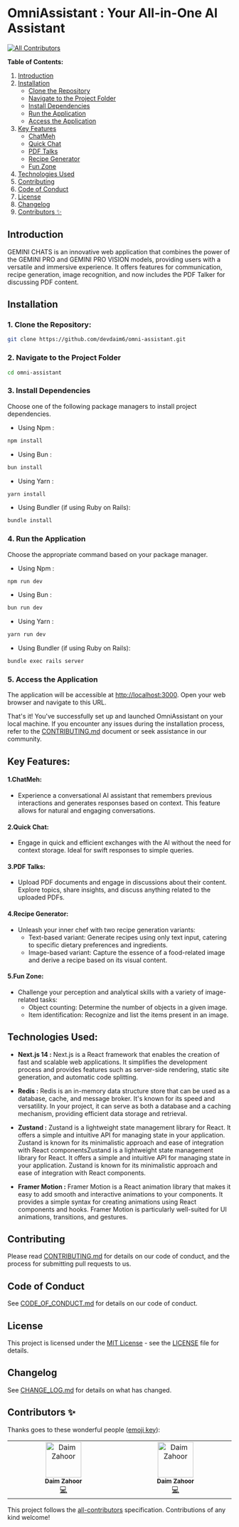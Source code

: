 # OmniAssistant : Your All-in-One AI Assistant
<!-- ALL-CONTRIBUTORS-BADGE:START - Do not remove or modify this section -->
[![All Contributors](https://img.shields.io/badge/all_contributors-2-orange.svg?style=flat-square)](#contributors-)
<!-- ALL-CONTRIBUTORS-BADGE:END -->

**Table of Contents:**

1. [Introduction](#introduction)
2. [Installation](#installation)
   - [Clone the Repository](#1-clone-the-repository)
   - [Navigate to the Project Folder](#2-navigate-to-the-project-folder)
   - [Install Dependencies](#3-install-dependencies)
   - [Run the Application](#4-run-the-application)
   - [Access the Application](#5-access-the-application)
3. [Key Features](#key-features)
   - [ChatMeh](#1-chatmeh)
   - [Quick Chat](#2-quick-chat)
   - [PDF Talks](#3-pdf-talks)
   - [Recipe Generator](#4-recipe-generator)
   - [Fun Zone](#5-fun-zone)
4. [Technologies Used](#technologies-used)
5. [Contributing](#contributing)
6. [Code of Conduct](#code-of-conduct)
7. [License](#license)
8. [Changelog](#changelog)
8. [Contributors ✨](#contributors-✨)

## Introduction

GEMINI CHATS is an innovative web application that combines the power of the GEMINI PRO and GEMINI PRO VISION models, providing users with a versatile and immersive experience. It offers features for communication, recipe generation, image recognition, and now includes the PDF Talker for discussing PDF content.

## Installation

### 1. Clone the Repository:

```bash
git clone https://github.com/devdaim6/omni-assistant.git
```

### 2. Navigate to the Project Folder

```bash
cd omni-assistant
```

### 3. Install Dependencies

Choose one of the following package managers to install project dependencies.

- Using Npm :

```bash
npm install
```

- Using Bun :

```bash
bun install
```

- Using Yarn :

```bash
yarn install
```

- Using Bundler (if using Ruby on Rails):

```bash
bundle install
```

### 4. Run the Application

Choose the appropriate command based on your package manager.

- Using Npm :

```bash
npm run dev
```

- Using Bun :

```bash
bun run dev
```

- Using Yarn :

```bash
yarn run dev
```

- Using Bundler (if using Ruby on Rails):

```bash
bundle exec rails server
```

### 5. Access the Application

The application will be accessible at [http://localhost:3000](http://localhost:3000). Open your web browser and navigate to this URL.

That's it! You've successfully set up and launched OmniAssistant on your local machine. If you encounter any issues during the installation process, refer to the [CONTRIBUTING.md](#contributing) document or seek assistance in our community.

## Key Features:

#### 1.**ChatMeh:**

- Experience a conversational AI assistant that remembers previous interactions and generates responses based on context. This feature allows for natural and engaging conversations.

#### 2.**Quick Chat:**

- Engage in quick and efficient exchanges with the AI without the need for context storage. Ideal for swift responses to simple queries.

#### 3.**PDF Talks:**

- Upload PDF documents and engage in discussions about their content. Explore topics, share insights, and discuss anything related to the uploaded PDFs.

#### 4.**Recipe Generator:**

- Unleash your inner chef with two recipe generation variants:
  - Text-based variant: Generate recipes using only text input, catering to specific dietary preferences and ingredients.
  - Image-based variant: Capture the essence of a food-related image and derive a recipe based on its visual content.

#### 5.**Fun Zone:**

- Challenge your perception and analytical skills with a variety of image-related tasks:
  - Object counting: Determine the number of objects in a given image.
  - Item identification: Recognize and list the items present in an image.

## Technologies Used:

- **Next.js 14 :** Next.js is a React framework that enables the creation of fast and scalable web applications. It simplifies the development process and provides features such as server-side rendering, static site generation, and automatic code splitting.

- **Redis :** Redis is an in-memory data structure store that can be used as a database, cache, and message broker. It's known for its speed and versatility. In your project, it can serve as both a database and a caching mechanism, providing efficient data storage and retrieval.

- **Zustand :** Zustand is a lightweight state management library for React. It offers a simple and intuitive API for managing state in your application. Zustand is known for its minimalistic approach and ease of integration with React componentsZustand is a lightweight state management library for React. It offers a simple and intuitive API for managing state in your application. Zustand is known for its minimalistic approach and ease of integration with React components.

- **Framer Motion :** Framer Motion is a React animation library that makes it easy to add smooth and interactive animations to your components. It provides a simple syntax for creating animations using React components and hooks. Framer Motion is particularly well-suited for UI animations, transitions, and gestures.

## Contributing

Please read [CONTRIBUTING.md](https://github.com/devdaim6/omni-assistant/blob/main/CONTRIBUTING.md) for details on our code of conduct, and the process for submitting pull requests to us.

## Code of Conduct

See [CODE_OF_CONDUCT.md](https://github.com/devdaim6/omni-assistant/blob/main/CODE_OF_CONDUCT.md) for details on our code of conduct.

## License

This project is licensed under the [MIT License](https://opensource.org/license/mit/) - see the [LICENSE](https://github.com/devdaim6/omni-assistant/blob/main/LICENSE) file for details.

## Changelog

See [CHANGE_LOG.md](https://github.com/devdaim6/omni-assistant/blob/main/CHANGE_LOG.md) for details on what has changed.

## Contributors ✨

Thanks goes to these wonderful people ([emoji key](https://allcontributors.org/docs/en/emoji-key)):

<!-- ALL-CONTRIBUTORS-LIST:START - Do not remove or modify this section -->
<!-- prettier-ignore-start -->
<!-- markdownlint-disable -->
<table>
  <tbody>
    <tr>
      <td align="center" valign="top" width="14.28%"><img src="?s=80" width="80px;" alt="Daim Zahoor"/><br /><sub><b>Daim Zahoor</b></sub><br /><a href="https://omni-assistant.vercel.app/Daim Zahoor/omni-assistant/commits?author=" title="Code">💻</a></td>
      <td align="center" valign="top" width="14.28%"><img src="?s=80" width="80px;" alt="Daim Zahoor"/><br /><sub><b>Daim Zahoor</b></sub><br /><a href="https://omni-assistant.vercel.app/Daim Zahoor/omni-assistant/commits?author=" title="Code">💻</a></td>
    </tr>
  </tbody>
</table>

<!-- markdownlint-restore -->
<!-- prettier-ignore-end -->

<!-- ALL-CONTRIBUTORS-LIST:END -->

This project follows the [all-contributors](https://github.com/all-contributors/all-contributors) specification. Contributions of any kind welcome!